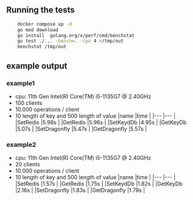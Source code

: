 ## Running the tests
```bash
    docker compose up -d
    go mod download
    go install  golang.org/x/perf/cmd/benchstat
    go test ./... -bench=. -cpu 4 >/tmp/out
    benchstat /tmp/out
```

## example output
### example1
- cpu: 11th Gen Intel(R) Core(TM) i5-1135G7 @ 2.40GHz
- 100 clients
- 10.000 operations / client
- 10 length of key and 500 length of value
|name           |time    |
|---            |---     |
|SetRedis       |5.98s   |
|GetRedis       |5.96s   |
|SetKeydDb      |4.95s   |
|GetKeyDb       |5.07s   |
|SetDragonfly   |5.47s   |
|GetDragonfly   |5.57s   |

### example2
- cpu: 11th Gen Intel(R) Core(TM) i5-1135G7 @ 2.40GHz
- 20 clients
- 10.000 operations / client
- 10 length of key and 500 length of value
|name           |time    |
|---            |---     |
|SetRedis       |1.57s   |
|GetRedis       |1.75s   |
|SetKeydDb      |1.82s   |
|GetKeyDb       |2.16s   |
|SetDragonfly   |1.83s   |
|GetDragonfly   |1.79s   |
